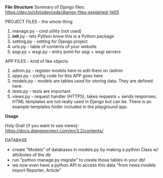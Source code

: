 **File Structure**
Summary of Django files: https://dev.to/chrisdevcode/django-files-explained-1e05

PROJECT FILES - the whole thing
1. manage.py - cmd utility (not used)
2. __init__.py - lets Python know this is a Python package
3. setting.py - setting for Django project
4. urls.py - table of contents of your website
5. asgi.py + wsgi.py - entry point for asgi + wsgi servers

APP FILES - kind of like objects
1. admin.py - register models here to edit them on /admin
2. apps.py - config code for this APP goes here
3. models.py - models are tables used for storing data. They are defined here.
4. tests.py - tests are important
5. views.py - request handler (HTTPS), takes requests + sends responses. HTML templates are not really
used in Django but can be. There is an example templates folder included in the playground app.

**Usage**

Holy Grail (if you want to use views): https://docs.djangoproject.com/en/3.2/contents/

DATABASE
- create "Models" of databases in models.py by making a python Class w/ attributes of the db
- run "python manage.py migrate" to create those tables in your db!
- we now even have a python API to access this data "from news.models import Reporter, Article"
